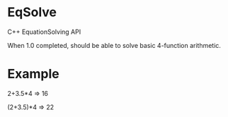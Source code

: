 EqSolve
=======

C++ EquationSolving API

When 1.0 completed, should be able to solve basic 4-function arithmetic. 

Example
========
2+3.5*4 => 16

(2+3.5)*4 => 22
